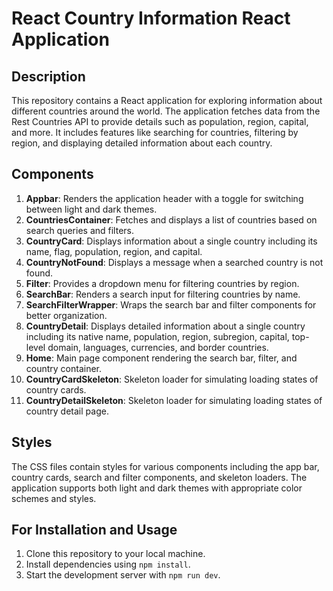 # React Country Information React Application

## Description
This repository contains a React application for exploring information about different countries around the world. The application fetches data from the Rest Countries API to provide details such as population, region, capital, and more. It includes features like searching for countries, filtering by region, and displaying detailed information about each country.

## Components
1. **Appbar**: Renders the application header with a toggle for switching between light and dark themes.
2. **CountriesContainer**: Fetches and displays a list of countries based on search queries and filters.
3. **CountryCard**: Displays information about a single country including its name, flag, population, region, and capital.
4. **CountryNotFound**: Displays a message when a searched country is not found.
5. **Filter**: Provides a dropdown menu for filtering countries by region.
6. **SearchBar**: Renders a search input for filtering countries by name.
7. **SearchFilterWrapper**: Wraps the search bar and filter components for better organization.
8. **CountryDetail**: Displays detailed information about a single country including its native name, population, region, subregion, capital, top-level domain, languages, currencies, and border countries.
9. **Home**: Main page component rendering the search bar, filter, and country container.
10. **CountryCardSkeleton**: Skeleton loader for simulating loading states of country cards.
11. **CountryDetailSkeleton**: Skeleton loader for simulating loading states of country detail page.

## Styles
The CSS files contain styles for various components including the app bar, country cards, search and filter components, and skeleton loaders. The application supports both light and dark themes with appropriate color schemes and styles.

## For Installation and Usage
1. Clone this repository to your local machine.
2. Install dependencies using `npm install`.
3. Start the development server with `npm run dev`.
